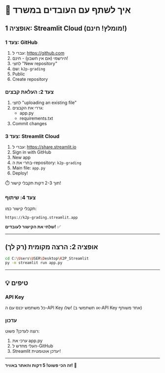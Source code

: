 # 🚀 איך לשתף עם העובדים במשרד

## אופציה 1: Streamlit Cloud (מומלץ! חינם!)

### צעד 1: GitHub
1. עברי ל: https://github.com
2. הירשמי (אם אין חשבון) - חינם!
3. לחצי "New repository"
4. שם: `k2p-grading`
5. Public
6. Create repository

### צעד 2: העלאת קבצים
1. לחצי "uploading an existing file"
2. גררי את הקבצים:
   - app.py
   - requirements.txt
3. Commit changes

### צעד 3: Streamlit Cloud
1. עברי ל: https://share.streamlit.io
2. Sign in with GitHub
3. New app
4. בחרי את ה-repository: `k2p-grading`
5. Main file: `app.py`
6. Deploy!

⏱️ תוך 2-3 דקות תקבלי קישור!

### צעד 4: שיתוף
תקבלי קישור כמו:
```
https://k2p-grading.streamlit.app
```

**שלחי את הקישור לעובדים!** ✅

---

## אופציה 2: הרצה מקומית (רק לך)

```bash
cd C:\Users\USER\Desktop\K2P_Streamlit
py -m streamlit run app.py
```

---

## 💡 טיפים

### API Key
כל משתמש יכנס עם ה-API Key שלו!
(או תשתמשי ב-API Key אחד משותף)

### עדכון
רוצה לעדכן? פשוט:
1. ערכי את app.py
2. העלי מחדש ל-GitHub
3. Streamlit יעדכן אוטומטית!

---

**זה הכי פשוט! 5 דקות והאתר באוויר!** 🎉
